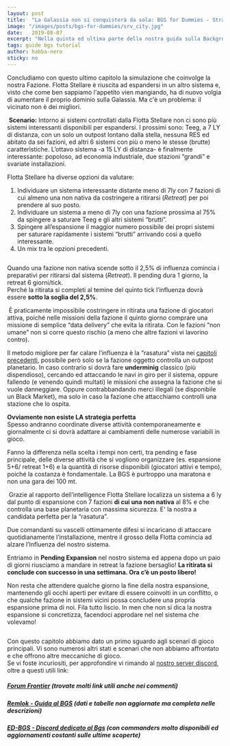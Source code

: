 ```yaml
---
layout: post
title:  "La Galassia non si conquisterà da sola: BGS for Dummies - Strategia e Underming"
image: "/images/posts/bgs-for-dummies/srv_city.jpg"
date:   2019-08-07
excerpt: "Nella quinta ed ultima parte della nostra guida sulla Background Simulation in Elite Dangerous vediamo come pilotare l'espansione: Retreat, Undermining e Strategia"
tags: guide bgs tutorial
author: habba-nero
sticky: no
---
```

Concludiamo con questo ultimo capitolo la simulazione che coinvolge la nostra Fazione. Flotta Stellare è riuscita ad espandersi in un altro sistema e, visto che come ben sappiamo l'appetito vien mangiando, ha di nuovo volgia di aumentare il proprio dominio sulla Galassia. Ma c'è un problema: il vicinato non è dei migliori.

<div class="box">
<i class="fa fa-quote-left fa-lg" aria-hidden="true" style="color: #f07b05;"></i>&nbsp;<b>Scenario:</b>&nbsp;Intorno ai sistemi controllati dalla Flotta Stellare non ci sono più sistemi interessanti disponibili per espandersi. I prossimi sono: Teeg, a 7 LY di distanza, con un solo un outpost lontano dalla stella, nessuna RES ed abitato da sei fazioni, ed altri 6 sistemi con più o meno le stesse (brutte) caratteristiche. L’ottavo sistema -a 15 LY di distanza- è finalmente interessante: popoloso, ad economia industriale, due stazioni “grandi” e svariate installazioni.</div>

Flotta Stellare ha diverse opzioni da valutare:

1. Individuare un sistema interessante distante meno di 7ly con 7 fazioni di cui almeno una non nativa da costringere a ritirarsi (*Retreat*) per poi prendere al suo posto.
2. Individuare un sistema a meno di 7ly con una fazione prossima al 75% da spingere a saturare Teeg e gli altri sistemi “brutti”.
3. Spingere all’espansione il maggior numero possibile dei propri sistemi per saturare rapidamente i sistemi “brutti” arrivando così a quello interessante.
4. Un mix tra le opzioni precedenti.

<span class="image fit"><img src="/images/Elite-Division-png.png" alt=""></span>

Quando una fazione non nativa scende sotto il 2,5% di influenza comincia i preparativi per ritirarsi dal sistema (*Retreat*). Il pending dura 1 giorno, la retreat 6 giorni/tick.<br>
Perché la ritirata si completi al temine del quinto tick l’influenza dovrà essere **sotto la soglia del 2,5%**.

<div class="box">
<i class="fa fa-hand-o-right fa-lg" aria-hidden="true" style="color: #f07b05;"></i>&nbsp;È praticamente impossibile costringere in ritirata una fazione di giocatori attiva, poiché nelle missioni della fazione il quinto giorno comprare una missione di semplice “data delivery” che evita la ritirata. Con le fazioni “non umane” non si corre questo rischio (a meno che altre fazioni vi lavorino contro).</div>

Il metodo migliore per far calare l’influenza è la “rasatura” vista nei [capitoli precedenti](/blog/bgs-for-dummies-parte2/), possibile però solo se la fazione oggetto controlla un outpost planetario. In caso contrario si dovrà fare **underminig** classico (più dispendioso), cercando ed attaccando le navi in giro per il sistema, oppure fallendo (e venendo quindi multati) le missioni che assegna la fazione che si vuole danneggiare. Oppure contrabbandando merci illegali (se disponibile un Black Market), ma solo in caso la fazione che attacchiamo controlli una stazione che lo ospita.

**Ovviamente non esiste LA strategia perfetta**<br>
Spesso andranno coordinate diverse attività contemporaneamente e giornalmente ci si dovrà adattare ai cambiamenti delle numerose variabili in gioco.<br>

Fanno la differenza nella scelta i tempi non certi, tra pending e fase principale, delle diverse attività che si vogliono organizzare (es. espansione 5+6/ retreat 1+6) e la quantità di risorse disponibili (giocatori attivi e tempo), poiché la costanza è fondamentale. La BGS è purtroppo una maratona e non una gara dei 100 mt.

<div class="box">
<i class="fa fa-quote-left fa-lg" aria-hidden="true" style="color: #f07b05;"></i>&nbsp;Grazie al rapporto dell’intelligence Flotta Stellare localizza un sistema a 6 ly dal punto di espansione con 7 fazioni <b>di cui una non nativa</b> al 8% e che controlla una base planetaria con massima sicurezza. E' la nostra a candidata perfetta per la “rasatura”.</div>

Due comandanti su vascelli ottimamente difesi  si incaricano di attaccare quotidianamente l’installazione, mentre il grosso della Flotta comincia ad alzare l’Influenza del nostro sistema.

Entriamo in **Pending Expansion** nel nostro sistema ed appena dopo un paio di giorni riusciamo a mandare in retreat la fazione bersaglio! **La ritirata si conclude con successo in una settimana. Ora c’è un posto libero!**<br>

Non resta che attendere qualche giorno la fine della nostra espansione, mantenendo gli occhi aperti per evitare di essere coinvolti in un conflitto, o che qualche fazione in sistemi vicini possa concludere una propria espansione prima di noi. Fila tutto liscio. In men che non si dica la nostra espansione si concretizza, facendoci approdare nel nel sistema che volevamo!

<span class="image fit"><img src="/images/Elite-Division-png.png" alt=""></span>

Con questo capitolo abbiamo dato un primo sguardo agli scenari di gioco principali.
Vi sono numerosi altri stati e scenari che non abbiamo affrontato e che offrono altre meccaniche di gioco.<br>
Se vi foste incuriositi, per approfondire vi rimando al [nostro server discord](https://discord.gg/TQcbuT7z8D), oltre a questi utili link:

##### [Forum Frontier](https://forums.frontier.co.uk/threads/dont-panic-bgs-guides-and-help.400110/) (trovate molti link utili anche nei commenti)

##### [Remlok - Guida al BGS](http://remlok-industries.fr/7143/the-complete-background-simulation-guide/?lang=en#3) (dati e tabelle non aggiornate ma completa nelle descrizioni)

##### [ED-BGS - Discord dedicato al Bgs](https://discord.gg/PZwERyb) (con commanders molto disponibili ed aggiornamenti costanti sulle ultime scoperte)

